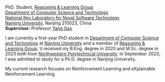 PhD. Student, [Reasoning & Learning Group](https://cs.nju.edu.cn/rl/index.htm) \
[Department of Computer Science and Technology](https://cs.nju.edu.cn/main.htm) \
[National Key Laboratory for Novel Software Technology](http://keysoftlab.nju.edu.cn/) \
[Nanjing University](https://www.nju.edu.cn/), Nanjing 210023, China \
**Supervisor:** Professor [Yang Gao](https://cs.nju.edu.cn/gaoyang/index.htm) 

I am currently a first-year PhD student in [Department of Computer Science and Technology](https://cs.nju.edu.cn/main.htm) at [Nanjing University](https://www.nju.edu.cn/) and a member of [Reasoning & Learning Group](https://cs.nju.edu.cn/rl/index.htm). \I received my B.Eng. degree in 2020 and M.Sc. degree in 2023 both from [Northwestern Polytechnical University](https://www.nwpu.edu.cn/). In September 2023, I was admitted to study for a Ph.D. degree in Nanjing University.

My current research focuses on Reinforcement Learning and eXplainable Reinforcement Learning.